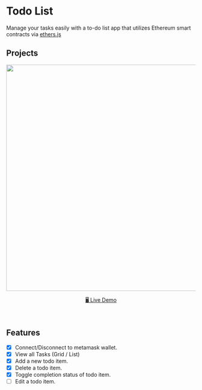 # Todo List

Manage your tasks easily with a to-do list app that utilizes Ethereum smart contracts via [ethers.js](https://docs.ethers.org/v6/)

## Projects

<p align="center">
  <img width="600px" src="/preview.jpg"/>
</p>

<p align="center">
  <a href="">🖥️ Live Demo</a>
</p>

<br/>

## Features

- [x] Connect/Disconnect to metamask wallet.
- [x] View all Tasks (Grid / List)
- [x] Add a new todo item.
- [x] Delete a todo item.
- [x] Toggle completion status of todo item.
- [ ] Edit a todo item.
